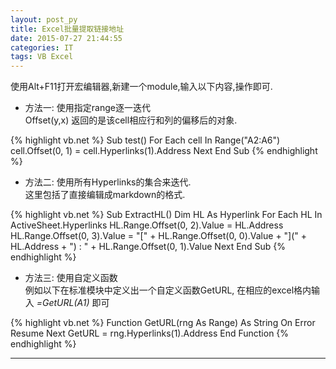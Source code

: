 ```yaml
---
layout: post_py
title: Excel批量提取链接地址
date: 2015-07-27 21:44:55
categories: IT
tags: VB Excel
---
```


使用Alt+F11打开宏编辑器,新建一个module,输入以下内容,操作即可.

- 方法一: 使用指定range逐一迭代  
Offset(y,x) 返回的是该cell相应行和列的偏移后的对象.

{% highlight vb.net %}
Sub test()
For Each cell In Range("A2:A6")
cell.Offset(0, 1) = cell.Hyperlinks(1).Address
Next
End Sub
{% endhighlight %}

- 方法二: 使用所有Hyperlinks的集合来迭代.  
这里包括了直接编辑成markdown的格式.

{% highlight vb.net %}
Sub ExtractHL()
    Dim HL As Hyperlink
    For Each HL In ActiveSheet.Hyperlinks
        HL.Range.Offset(0, 2).Value = HL.Address
        HL.Range.Offset(0, 3).Value = "[" + HL.Range.Offset(0, 0).Value + "](" + HL.Address + ") : " + HL.Range.Offset(0, 1).Value
    Next
End Sub
{% endhighlight %}

- 方法三: 使用自定义函数  
例如以下在标准模块中定义出一个自定义函数GetURL, 在相应的excel格内输入 *=GetURL(A1)* 即可

{% highlight vb.net %}
Function GetURL(rng As Range) As String
    On Error Resume Next
    GetURL = rng.Hyperlinks(1).Address
End Function
{% endhighlight %}

------
